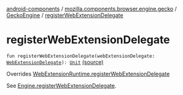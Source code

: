 [android-components](../../index.md) / [mozilla.components.browser.engine.gecko](../index.md) / [GeckoEngine](index.md) / [registerWebExtensionDelegate](./register-web-extension-delegate.md)

# registerWebExtensionDelegate

`fun registerWebExtensionDelegate(webExtensionDelegate: `[`WebExtensionDelegate`](../../mozilla.components.concept.engine.webextension/-web-extension-delegate/index.md)`): `[`Unit`](https://kotlinlang.org/api/latest/jvm/stdlib/kotlin/-unit/index.html) [(source)](https://github.com/mozilla-mobile/android-components/blob/master/components/browser/engine-gecko-beta/src/main/java/mozilla/components/browser/engine/gecko/GeckoEngine.kt#L301)

Overrides [WebExtensionRuntime.registerWebExtensionDelegate](../../mozilla.components.concept.engine.webextension/-web-extension-runtime/register-web-extension-delegate.md)

See [Engine.registerWebExtensionDelegate](../../mozilla.components.concept.engine.webextension/-web-extension-runtime/register-web-extension-delegate.md).

